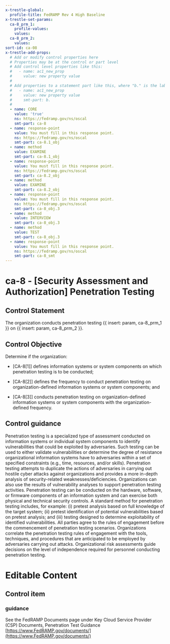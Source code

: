 ```yaml
---
x-trestle-global:
  profile-title: FedRAMP Rev 4 High Baseline
x-trestle-set-params:
  ca-8_prm_1:
    profile-values:
    values:
  ca-8_prm_2:
    values:
sort-id: ca-08
x-trestle-add-props:
  # Add or modify control properties here
  # Properties may be at the control or part level
  # Add control level properties like this:
  #   - name: ac1_new_prop
  #     value: new property value
  #
  # Add properties to a statement part like this, where "b." is the label of the target statement part
  #   - name: ac1_new_prop
  #     value: new property value
  #     smt-part: b.
  #
  - name: CORE
    value: 'true'
    ns: https://fedramp.gov/ns/oscal
    smt-part: ca-8
  - name: response-point
    value: You must fill in this response point.
    ns: https://fedramp.gov/ns/oscal
    smt-part: ca-8.1_obj
  - name: method
    value: EXAMINE
    smt-part: ca-8.1_obj
  - name: response-point
    value: You must fill in this response point.
    ns: https://fedramp.gov/ns/oscal
    smt-part: ca-8.2_obj
  - name: method
    value: EXAMINE
    smt-part: ca-8.2_obj
  - name: response-point
    value: You must fill in this response point.
    ns: https://fedramp.gov/ns/oscal
    smt-part: ca-8_obj.3
  - name: method
    value: INTERVIEW
    smt-part: ca-8_obj.3
  - name: method
    value: TEST
    smt-part: ca-8_obj.3
  - name: response-point
    value: You must fill in this response point.
    ns: https://fedramp.gov/ns/oscal
    smt-part: ca-8_smt
---
```


# ca-8 - \[Security Assessment and Authorization\] Penetration Testing

## Control Statement

The organization conducts penetration testing {{ insert: param, ca-8_prm_1 }} on {{ insert: param, ca-8_prm_2 }}.

## Control Objective

Determine if the organization:

- \[CA-8[1]\] defines information systems or system components on which penetration testing is to be conducted;

- \[CA-8[2]\] defines the frequency to conduct penetration testing on organization-defined information systems or system components; and

- \[CA-8[3]\] conducts penetration testing on organization-defined information systems or system components with the organization-defined frequency.

## Control guidance

Penetration testing is a specialized type of assessment conducted on information systems or individual system components to identify vulnerabilities that could be exploited by adversaries. Such testing can be used to either validate vulnerabilities or determine the degree of resistance organizational information systems have to adversaries within a set of specified constraints (e.g., time, resources, and/or skills). Penetration testing attempts to duplicate the actions of adversaries in carrying out hostile cyber attacks against organizations and provides a more in-depth analysis of security-related weaknesses/deficiencies. Organizations can also use the results of vulnerability analyses to support penetration testing activities. Penetration testing can be conducted on the hardware, software, or firmware components of an information system and can exercise both physical and technical security controls. A standard method for penetration testing includes, for example: (i) pretest analysis based on full knowledge of the target system; (ii) pretest identification of potential vulnerabilities based on pretest analysis; and (iii) testing designed to determine exploitability of identified vulnerabilities. All parties agree to the rules of engagement before the commencement of penetration testing scenarios. Organizations correlate the penetration testing rules of engagement with the tools, techniques, and procedures that are anticipated to be employed by adversaries carrying out attacks. Organizational risk assessments guide decisions on the level of independence required for personnel conducting penetration testing.

# Editable Content

<!-- Make additions and edits below -->
<!-- The above represents the contents of the control as received by the profile, prior to additions. -->
<!-- If the profile makes additions to the control, they will appear below. -->
<!-- The above markdown may not be edited but you may edit the content below, and/or introduce new additions to be made by the profile. -->
<!-- If there is a yaml header at the top, parameter values may be edited. Use --set-parameters to incorporate the changes during assembly. -->
<!-- The content here will then replace what is in the profile for this control, after running profile-assemble. -->
<!-- The added parts in the profile for this control are below.  You may edit them and/or add new ones. -->
<!-- Each addition must have a heading either of the form ## Control my_addition_name -->
<!-- or ## Part a. (where the a. refers to one of the control statement labels.) -->
<!-- "## Control" parts are new parts added after the statement part. -->
<!-- "## Part" parts are new parts added into the top-level statement part with that label. -->
<!-- Subparts may be added with nested hash levels of the form ### My Subpart Name -->
<!-- underneath the parent ## Control or ## Part being added -->
<!-- See https://ibm.github.io/compliance-trestle/tutorials/ssp_profile_catalog_authoring/ssp_profile_catalog_authoring for guidance. -->

## Control item

### guidance

See the FedRAMP Documents page under Key Cloud Service Provider (CSP) Documents, Penetration Test Guidance [https://www.FedRAMP.gov/documents/](https://www.FedRAMP.gov/documents/)
